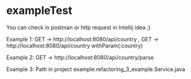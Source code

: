 # exampleTest

You can check in postman or http request in Intellij idea ;)

Example 1: GET -> http://localhost:8080/api/country ,
           GET -> http://localhost:8080/api/country withParam(:country)
          
Example 2: GET -> http://localhost:8080/api/country/parse 

Example 3: Path in project example.refactoring_3_example.Service.java

